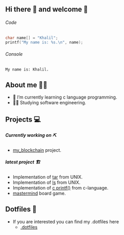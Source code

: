 ## Hi there 👋 and welcome :handshake:
###### Code
```c
char name[] = "Khalil";
printf("My name is: %s.\n", name);
```

###### Console

```
My name is: Khalil.
```
## About me :raising_hand_man:	
- 🌱 I’m currently learning c language programming.
- :man_technologist: Studying software engineering.

## Projects :computer:
##### Currently working on  :pick: 
- [my_blockchain](https://github.com/Pbotsaris/my_blockchain) project.
##### latest project :building_construction:
- Implementation of [tar](https://github.com/Pbotsaris/my_tar) from UNIX.
- Implementation of [ls](https://github.com/khalilmasri/my_ls) from UNIX.
- Implementation of [c printf()](https://github.com/khalilmasri/my_printf) from c-language.
- [mastermind](https://github.com/khalilmasri/my_mastermind) board game.

## Dotfiles :file_folder:
- If you are interested you can find my .dotfiles here
   - [.dotfiles](https://github.com/khalilmasri/.dotfiles)
